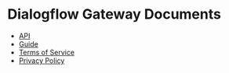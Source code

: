# Dialogflow Gateway Documents

- [API](api.md)
- [Guide](guide.md)
- [Terms of Service](https://cloud.ushakov.co/tos)
- [Privacy Policy](https://cloud.ushakov.co/privacy)